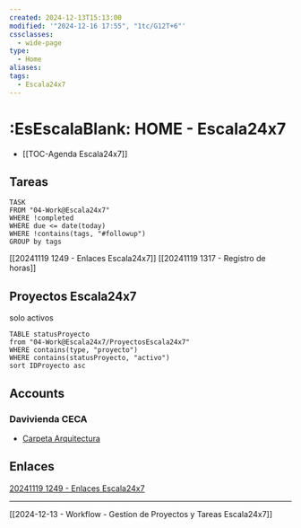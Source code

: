 ```yaml
---
created: 2024-12-13T15:13:00
modified: '"2024-12-16 17:55", "1tc/G12T+6"'
cssclasses:
  - wide-page
type:
  - Home
aliases: 
tags:
  - Escala24x7
---
```

# :EsEscalaBlank: HOME - Escala24x7

- [[TOC-Agenda Escala24x7]]

## Tareas

```dataview
TASK
FROM "04-Work@Escala24x7"
WHERE !completed
WHERE due <= date(today)
WHERE !contains(tags, "#followup")
GROUP by tags
```


[[20241119 1249 - Enlaces Escala24x7]]
[[20241119 1317 - Registro de horas]]



## Proyectos Escala24x7
solo activos
```dataview
TABLE statusProyecto
from "04-Work@Escala24x7/ProyectosEscala24x7"
WHERE contains(type, "proyecto")
WHERE contains(statusProyecto, "activo")
sort IDProyecto asc
```

## Accounts
### Davivienda CECA
- [Carpeta Arquitectura](https://drive.google.com/drive/folders/1D-QKvglLwwTeO6GmhitXAkN0pkraHXOu?usp=drive_link)
## Enlaces  
[20241119 1249 - Enlaces Escala24x7](20241119%201249%20-%20Enlaces%20Escala24x7.md)



-----
[[2024-12-13 - Workflow - Gestion de Proyectos y Tareas Escala24x7]]
